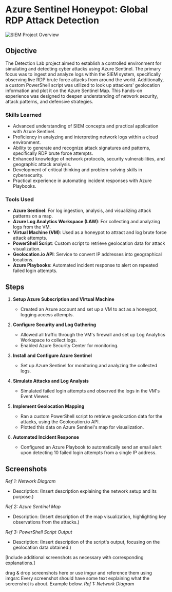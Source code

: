 # Azure Sentinel Honeypot: Global RDP Attack Detection

![SIEM Project Overview](https://example.com/your-image-link-here.png)

## Objective

The Detection Lab project aimed to establish a controlled environment for simulating and detecting cyber attacks using Azure Sentinel. The primary focus was to ingest and analyze logs within the SIEM system, specifically observing live RDP brute force attacks from around the world. Additionally, a custom PowerShell script was utilized to look up attackers' geolocation information and plot it on the Azure Sentinel Map. This hands-on experience was designed to deepen understanding of network security, attack patterns, and defensive strategies.

### Skills Learned

- Advanced understanding of SIEM concepts and practical application with Azure Sentinel.
- Proficiency in analyzing and interpreting network logs within a cloud environment.
- Ability to generate and recognize attack signatures and patterns, specifically RDP brute force attempts.
- Enhanced knowledge of network protocols, security vulnerabilities, and geographic attack analysis.
- Development of critical thinking and problem-solving skills in cybersecurity.
- Practical experience in automating incident responses with Azure Playbooks.

### Tools Used

- **Azure Sentinel**: For log ingestion, analysis, and visualizing attack patterns on a map.
- **Azure Log Analytics Workspace (LAW)**: For collecting and analyzing logs from the VM.
- **Virtual Machine (VM)**: Used as a honeypot to attract and log brute force attack attempts.
- **PowerShell Script**: Custom script to retrieve geolocation data for attack visualization.
- **Geolocation.io API**: Service to convert IP addresses into geographical locations.
- **Azure Playbooks**: Automated incident response to alert on repeated failed login attempts.


## Steps

1. **Setup Azure Subscription and Virtual Machine**
    - Created an Azure account and set up a VM to act as a honeypot, logging access attempts.
  
2. **Configure Security and Log Gathering**
    - Allowed all traffic through the VM's firewall and set up Log Analytics Workspace to collect logs.
    - Enabled Azure Security Center for monitoring.

3. **Install and Configure Azure Sentinel**
    - Set up Azure Sentinel for monitoring and analyzing the collected logs.
  
4. **Simulate Attacks and Log Analysis**
    - Simulated failed login attempts and observed the logs in the VM's Event Viewer.
  
5. **Implement Geolocation Mapping**
    - Ran a custom PowerShell script to retrieve geolocation data for the attacks, using the Geolocation.io API.
    - Plotted this data on Azure Sentinel's map for visualization.

6. **Automated Incident Response**
    - Configured an Azure Playbook to automatically send an email alert upon detecting 10 failed login attempts from a single IP address.

## Screenshots

*Ref 1: Network Diagram*
- Description: (Insert description explaining the network setup and its purpose.)

*Ref 2: Azure Sentinel Map*
- Description: (Insert description of the map visualization, highlighting key observations from the attacks.)

*Ref 3: PowerShell Script Output*
- Description: (Insert description of the script's output, focusing on the geolocation data obtained.)

[Include additional screenshots as necessary with corresponding explanations.]




   
drag & drop screenshots here or use imgur and reference them using imgsrc
Every screenshot should have some text explaining what the screenshot is about.
Example below.
*Ref 1: Network Diagram*
